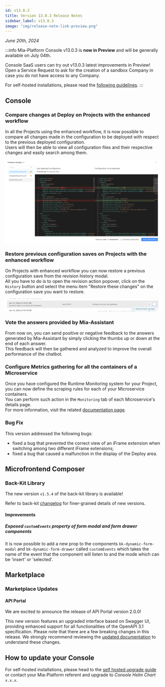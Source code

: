 ```yaml
---
id: v13.0.3
title: Version 13.0.3 Release Notes
sidebar_label: v13.0.3
image: "img/release-note-link-preview.png"
---
```


_June 20th, 2024_

:::info
Mia-Platform Console v13.0.3 is **now in Preview** and will be generally available on July 04th.

Console SaaS users can try out v13.0.3 latest improvements in Preview! Open a Service Request to ask for the creation of a sandbox Company in case you do not have access to any Company.

For self-hosted installations, please read the [following guidelines](#how-to-update-your-console).
:::

## Console

### Compare changes at Deploy on Projects with the enhanced workflow

In all the Projects using the enhanced workflow, it is now possible to compare all changes made in the configuration to be deployed with respect to the previous deployed configuration.  
Users will then be able to view all configuration files and their respective changes and easily search among them.

![Compare Changes](img/compare_changes.png)

### Restore previous configuration saves on Projects with the enhanced workflow

On Projects with enhanced workflow you can now restore a previous configuration save from the revision history modal.  
All you have to do is to open the revision action popover, click on the `History` button and select the menu item "Restore these changes" on the configuration save you want to restore. 

![Restore Changes](img/restore-changes.png)

### Vote the answers provided by Mia-Assistant

From now on, you can send positive or negative feedback to the answers generated by Mia-Assistant by simply clicking the thumbs up or down at the end of each answer.  
This feedback will then be gathered and analyzed to improve the overall performance of the chatbot.

### Configure Metrics gathering for all the containers of a Microservice

Once you have configured the Runtime Monitoring system for your Project, you can now define the scraping rules for each of your Microservice containers.  
You can perform such action in the `Monitoring` tab of each Microservice's details page.  
For more information, visit the related [documentation page](/development_suite/api-console/api-design/microservice-monitoring.md).

### Bug Fix

This version addressed the following bugs:

* fixed a bug that prevented the correct view of an iFrame extension when switching among two different iFrame extensions;
* fixed a bug that caused a malfunction in the display of the Deploy area.

## Microfrontend Composer

### Back-Kit Library

The new version `v1.5.4` of the back-kit library is available!

Refer to back-kit [changelog](/microfrontend-composer/back-kit/changelog.md) for finer-grained details of new versions.

#### Improvements

##### Exposed `customEvents` property of form modal and form drawer components

It is now possible to add a new prop to the components `bk-dynamic-form-modal` and `bk-dynamic-form-drawer` called `customEvents` which takes the name of the event that the component will listen to and the mode which can be 'insert' or 'selected'.

## Marketplace

### Marketplace Updates

#### API Portal

We are excited to announce the release of API Portal version 2.0.0! 

This new version features an upgraded interface based on Swagger UI, providing enhanced support for all functionalities of the OpenAPI 3.1 specification.  Please note that there are a few breaking changes in this release. We strongly recommend reviewing the [updated documentation](/runtime_suite/api-portal/20_configuration.md#how-to-migrate-to-v2) to understand these changes.

## How to update your Console

For self-hosted installations, please head to the [self hosted upgrade guide](/infrastructure/self-hosted/installation-chart/100_how-to-upgrade.md) or contact your Mia-Platform referent and upgrade to _Console Helm Chart_ `x.x.x`.
